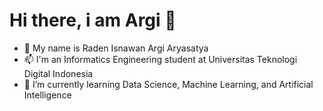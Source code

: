# Hi there, i am Argi 👋
- 🔭 My name is Raden Isnawan Argi Aryasatya
- 📫 I'm an Informatics Engineering student at Universitas Teknologi Digital Indonesia
- 🌱 I’m currently learning Data Science, Machine Learning, and Artificial Intelligence
